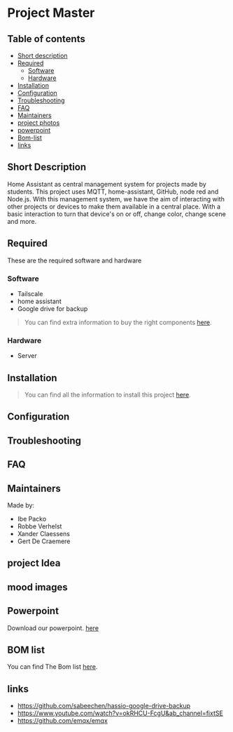 # Project Master





## Table of contents

- [Short description](#short-description)
- [Required](#required)
  - [Software](#software)
  - [Hardware](#hardware)
- [Installation](#installation)
- [Configuration](#configuration)
- [Troubleshooting](#troubleshooting)
- [FAQ](#faq)
- [Maintainers](#maintainers)
- [project photos](#mood-images)
- [powerpoint](#Powerpoint)
- [Bom-list](./documentation/BOMLIST.md)
- [links](#links)

## Short Description

Home Assistant as central management system for projects made by students.
This project uses MQTT, home-assistant, GitHub, node red and Node.js. With this management system, we have the aim of interacting with other projects or devices to make them available in a central place.
With a basic interaction to turn that device's on or off, change color, change scene and more.


## Required

These are the required software and hardware

### Software
 - Tailscale
 - home assistant
 - Google drive for backup

> You can find extra information to buy the right components [here](./documentation/SOFTWARE.md).

### Hardware

- Server


## Installation

> You can find all the information to install this project [here](./documentation/INSTALLATION.md).

## Configuration


## Troubleshooting


## FAQ


## Maintainers

Made by:
 - Ibe Packo
 - Robbe Verhelst
 - Xander Claessens
 - Gert De Craemere

## project Idea



## mood images


## Powerpoint

Download our powerpoint. [here](https://www.youtube.com/watch?v=xvFZjo5PgG0&ab_channel=Duran)

## BOM list

You can find The Bom list [here](./documentation/BOMLIST.md).


## links

- https://github.com/sabeechen/hassio-google-drive-backup 
- https://www.youtube.com/watch?v=okRHCU-FcgU&ab_channel=fixtSE
- https://github.com/emqx/emqx
